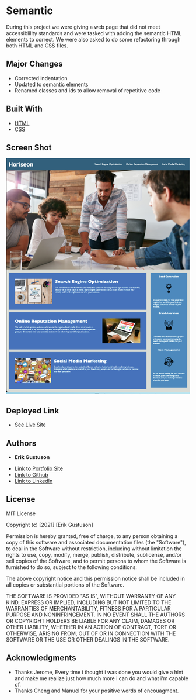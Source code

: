 # Semantic

During this project we were giving a web page that did not meet accessiblility standards and were tasked with adding the semantic HTML elements to correct.  We were also asked to do some refactoring through both HTML and CSS files.

## Major Changes

* Corrected indentation
* Updated to semantic elements
* Renamed classes and ids to allow removal of repetitive code

## Built With

* [HTML](https://developer.mozilla.org/en-US/docs/Web/HTML)
* [CSS](https://developer.mozilla.org/en-US/docs/Web/CSS)

## Screen Shot

![Screen shot](images/screen-shot.png)

## Deployed Link

* [See Live Site](https://erikgustuson.github.io/Semantic/)

## Authors

* **Erik Gustuson** 

- [Link to Portfolio Site](https://github.com/ErikGustuson)
- [Link to Github](https://github.com/)
- [Link to LinkedIn](https://www.linkedin.com/in/erik-gustuson/)

## License

MIT License

Copyright (c) [2021] [Erik Gustuson]

Permission is hereby granted, free of charge, to any person obtaining a copy
of this software and associated documentation files (the "Software"), to deal
in the Software without restriction, including without limitation the rights
to use, copy, modify, merge, publish, distribute, sublicense, and/or sell
copies of the Software, and to permit persons to whom the Software is
furnished to do so, subject to the following conditions:

The above copyright notice and this permission notice shall be included in all
copies or substantial portions of the Software.

THE SOFTWARE IS PROVIDED "AS IS", WITHOUT WARRANTY OF ANY KIND, EXPRESS OR
IMPLIED, INCLUDING BUT NOT LIMITED TO THE WARRANTIES OF MERCHANTABILITY,
FITNESS FOR A PARTICULAR PURPOSE AND NONINFRINGEMENT. IN NO EVENT SHALL THE
AUTHORS OR COPYRIGHT HOLDERS BE LIABLE FOR ANY CLAIM, DAMAGES OR OTHER
LIABILITY, WHETHER IN AN ACTION OF CONTRACT, TORT OR OTHERWISE, ARISING FROM,
OUT OF OR IN CONNECTION WITH THE SOFTWARE OR THE USE OR OTHER DEALINGS IN THE
SOFTWARE.

## Acknowledgments

* Thanks Jerome, Every time i thought i was done you would give a hint and make me realize just how much more i can do and what i'm capable of.
* Thanks Cheng and Manuel for your positive words of encouagment.
